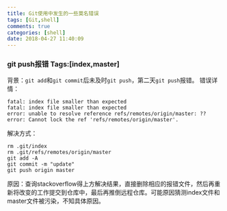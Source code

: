 ```yaml
---
title: Git使用中发生的一些莫名错误
tags: [Git,shell]
comments: true
categories: [shell]
date: 2018-04-27 11:40:09
---
```

### git push报错 Tags:[index,master]
背景：`git add`和`git commit`后未及时`git push`，第二天`git push`报错。
错误详情：
```code
fatal: index file smaller than expected
fatal: index file smaller than expected
error: unable to resolve reference refs/remotes/origin/master: ??
error: Cannot lock the ref 'refs/remotes/origin/master'.
```
解决方式：
```code
rm .git/index
rm .git/refs/remotes/origin/master
git add -A
git commit -m "update"
git push origin master
```
原因：查询stackoverflow得上方解决结果，直接删除相应的报错文件，然后再重新将改变的工作提交到仓库中，最后再推倒远程仓库。可能原因猜测index文件和master文件被污染，不知具体原因。